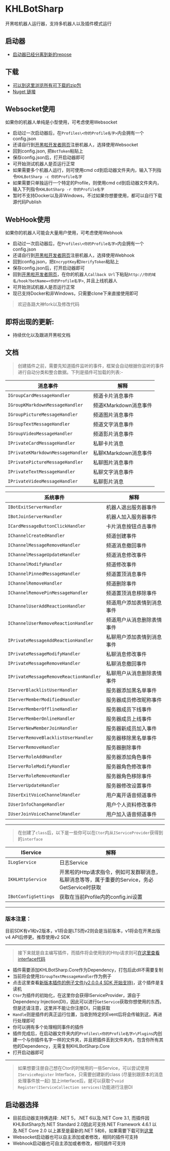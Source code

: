 # KHLBotSharp
开黑啦机器人运行器，支持多机器人以及插件模式运行

## 启动器
- [启动器已经分离到新的repose](https://github.com/PoH98/KHLSharpLauncher)

## 下载
- [可以到这里浏览所有可下载的zip包](https://github.com/PoH98/KHLBotSharp/releases/latest)
- [Nuget 链接](https://www.nuget.org/packages/KHLBotSharp.Core)

## Websocket使用
如果你的机器人单纯是小型使用，可考虑使用Websocket
- 启动过一次启动器后，在`Profiles\<你的Profile名字>`内会拥有一个config.json
- 还请自行到[开黑啦开发者网页](https://developer.kaiheila.cn/bot/index)注册机器人，选择使用Websocket
- 回到config.json, 把`BotToken`粘贴上
- 保存config.json后，打开启动器即可
- 可开始测试机器人是否运行正常
- 如果需要多个机器人运行，则可使用cmd cd到启动器文件夹内，输入下列指令`KHLBotSharp -c 你的Profile名字`
- 如果需要只单独运行一个特定的Profile，则使用cmd cd到启动器文件夹内，输入下列指令`KHLBotSharp -r 你的Profile名字`
- 暂时不支持Docker以及非Windows，不过如果你想要使用，都可以自行下载源代码Publish

## WebHook使用
如果你的机器人可能会大量用户使用，可考虑使用Webhook
- 启动过一次启动器后，在`Profiles\<你的Profile名字>`内会拥有一个config.json
- 还请自行到[开黑啦开发者网页](https://developer.kaiheila.cn/bot/index)注册机器人，选择使用Webhook
- 回到config.json，把`EncryptKey`和`VerifyToken`粘贴上
- 保存config.json后，打开启动器即可
- 回到[开黑啦开发者网页](https://developer.kaiheila.cn/bot/index)，在你的机器人`Callback Url`下粘贴`http://你的域名/hook?botName=<你的Profile名字>`, 并且上线机器人
- 可开始测试机器人是否运行正常
- 现已支持Docker和非Windows，只需要clone下来直接使用即可

> 欢迎各路大神fork以及修改代码

## 即将出现的更新:
- 持续优化以及跟进开黑啦文档

## 文档
> 创建插件之前，需要先知道插件监听的事件，框架会自动根据你监听的事件进行自动分类和整合数据。下列是插件可加载的列表:-

|消息事件|解释|
|----|----|
|`IGroupCardMessageHandler`|频道卡片消息事件|
|`IGroupKMarkdownMessageHandler`|频道KMarkdown消息事件|
|`IGroupPictureMessageHandler`|频道图片消息事件|
|`IGroupTextMessageHandler`|频道文字消息事件|
|`IGroupVideoMessageHandler`|频道影片消息事件|
|`IPrivateCardMessageHandler`|私聊卡片消息|
|`IPrivateKMarkdownMessageHandler`|私聊KMarkdown消息事件|
|`IPrivatePictureMessageHandler`|私聊图片消息事件|
|`IPrivateTextMessageHandler`|私聊文字消息事件|
|`IPrivateVideoMessageHandler`|私聊影片消息|

|系统事件|解释|
|----|----|
|`IBotExitServerHandler`|机器人退出服务器事件|
|`IBotJoinServerHandler`|机器人加入服务器事件|
|`ICardMessageButtonClickHandler`|卡片消息按钮点击事件|
|`IChannelCreatedHandler`|频道创建事件|
|`IChannelMessageRemoveHandler`|频道消息撤回事件|
|`IChannelMessageUpdateHandler`|频道消息修改事件|
|`IChannelModifyHandler`|频道修改事件|
|`IChannelPinnedMessageHandler`|频道置顶消息事件|
|`IChannelRemoveHandler`|频道删除事件|
|`IChannelRemovePinMessageHandler`|频道置顶消息移除事件|
|`IChannelUserAddReactionHandler`|频道用户添加表情到消息事件|
|`IChannelUserRemoveReactionHandler`|频道用户从消息删除表情事件|
|`IPrivateMessageAddReactionHandler`|私聊用户添加表情到消息事件|
|`IPrivateMessageModifyHandler`|私聊消息修改事件|
|`IPrivateMessageRemoveHandler`|私聊消息撤回事件|
|`IPrivateMessageRemoveReactionHandler`|私聊用户从消息删除表情事件|
|`IServerBlacklistUserHandler`|服务器添加黑名单事件|
|`IServerMemberModifiedHandler`|服务器成员修改昵称事件|
|`IServerMemberOfflineHandler`|服务器成员下线事件|
|`IServerMemberOnlineHandler`|服务器成员上线事件|
|`IServerNewMemberJoinHandler`|服务器新成员加入事件|
|`IServerRemoveBlacklistUserHandler`|服务器移除黑名单事件|
|`IServerRemoveHandler`|服务器删除事件|
|`IServerRoleAddHandler`|服务器添加角色事件|
|`IServerRoleModifyHandler`|服务器角色修改事件|
|`IServerRoleRemoveHandler`|服务器角色移除事件|
|`IServerUpdateHandler`|服务器修改设置事件|
|`IUserExitVoiceChannelHandler`|用户离开语音频道事件|
|`IUserInfoChangeHandler`|用户个人资料修改事件|
|`IUserJoinVoiceChannelHandler`|用户加入语音频道事件|

---

> 在创建了`class`后，以下是一些你可以在`Ctor`内从`IServiceProvider`获得到的`interface`

|IService|解释|
|----------|----|
|`ILogService`|日志Service|
|`IKHLHttpService`|开黑啦的Http请求指令，例如可发群聊消息，私聊消息等等，属于重要的Service，务必GetService时获取|
|`IBotConfigSettings`|获取在当前Profile内的config.ini设置|

---
### 版本注意：
目前SDK有v1和v2版本，v1将会是LTS而v2则会是当前版本，v1将会在开黑出版v4 API后停更。推荐使用v2 SDK

---
> 接下来就是自主编写插件，而插件将会使用到的Http请求则可[在这里查看interface代码](https://github.com/PoH98/KHLBotSharp/blob/master/KHLBotSharp.Core/IService/IKHLHttpService.cs)
- 插件需要添加KHLBotSharp.Core作为Dependency，打包后此dll不需要复制
- 当前将会使用`IGroupTextMessageHandler`作为例子
- 点击这里查看[新版本插件的例子文件(v2.0.0.4 SDK 开始支持)](https://github.com/PoH98/KHLBotSharp/blob/master/TestPlugin/NewPluginSample.cs)，这个插件是复读机
- `Ctor`为插件的初始化，在这里你会获得IServiceProvider，源自于Dependency Injection(DI)，因此可以进行`GetService`获取你想使用的东西，但是还请注意，这里并不能让你注册DI，只能获取
- `Handle`则是插件的真正运行位置，当收到特定的Event后将会传输到这，再进行处理即可
- 你可以拥有多个处理相同事件的插件
- 插件完成后，在启动器文件夹内的`Profiles\<你的Profile名字>\Plugins`内创建一个与你插件名字一样的文件夹，并且把插件丢到文件夹内，包含你所有其他的Dependency，无需复制KHLBotSharp.Core
- 打开启动器即可

---
> 如果想要注册自己想在Ctor的时候用的一些Service，可以尝试使用`IServiceRegister` Interface，只需要创建新的class (尽量别跟原本的消息处理事件放一起) 加上interface后，就可以获取个`void Register(IServiceCollection services)`功能进行注册DI

## 启动器选择
- 目前启动器支持俩选择: .NET 5，.NET 6以及.NET Core 3.1, 而插件因KHLBotSharp为.NET Standard 2.0因此可支持.NET Framework 4.6.1 以及.NET Core 2.0 以上甚至是最新的.NET 5和6，如果需要下载可到[这里](https://github.com/PoH98/KHLBotSharp/releases/latest)
- Websocket启动器也可以自主添加或者修改，相同的插件可支持
- Webhook启动器也可自主添加或者修改，相同插件可支持

